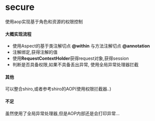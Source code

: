# secure
使用aop实现基于角色和资源的权限控制

#### 大概实现流程
- 使用Aspect的基于类注解切点 **@within** 与方法注解切点 **@annotation**
- 注解绑定,获得注解的值
- 使用**RequestContextHolder**获得request对象,获得session
- 判断是否具备权限,如果不具备丢出异常, 使用全局异常处理器拦截

#### 其他
可以整合shiro,或者参考shiro的AOP(使用权限拦截器..)

#### 不足
虽然使用了全局异常处理器,但是AOP内部还是会打印异常...
